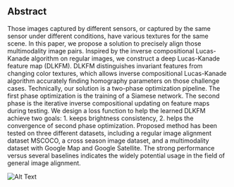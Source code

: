 ## Abstract

 Those images captured by different sensors, or captured by the same sensor under different conditions, have various textures for the same scene. In this paper, we propose a solution to precisely align those multimodality image pairs. Inspired by the inverse compositional Lucas-Kanade algorithm on regular images, we construct a deep Lucas-Kanade feature map (DLKFM). DLKFM distinguishes invariant features from changing color textures, which allows inverse compositional Lucas-Kanade algorithm accurately finding homography parameters on those challenge cases. Technically, our solution is a two-phase optimization pipeline. The first phase optimization is the training of a Siamese network. The second phase is the iterative inverse compositional updating on feature maps during testing. We design a loss function to help the learned DLKFM achieve two goals: 1. keeps brightness consistency, 2. helps the convergence of second phase optimization. Proposed method has been tested on three different datasets, including a regular image alignment dataset MSCOCO, a cross season image dataset, and a multimodality dataset with Google Map and Google Satellite. The strong performance versus several baselines indicates the widely potential usage in the field of general image alignment.


![Alt Text](https://github.com/ProjectTempForReview/Deep-Homography-via-Lifting-Lucas-Kanade-Method/master/blob/demo.gif)
